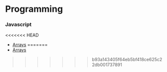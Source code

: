 # Programming

### Javascript
<<<<<<< HEAD
* [Arrays](./topics/arr.md)
=======
* [Arrays](arr.md)
>>>>>>> b93a143405f64eb5bf418ce625c22db001737891
